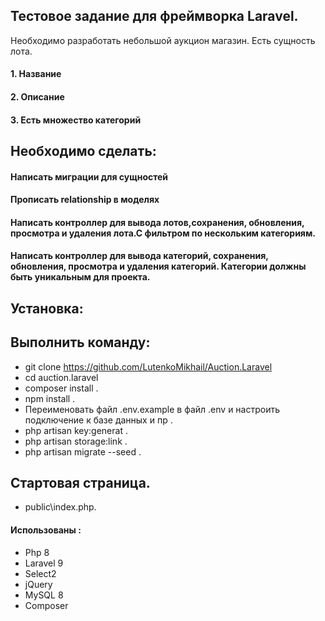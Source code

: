 ##  Тестовое задание для фреймворка Laravel.
Необходимо разработать небольшой аукцион магазин.
Есть сущность лота.
####  1. Название
####  2. Описание
####  3. Есть множество категорий
##     Необходимо сделать:
####   Написать миграции для сущностей
####   Прописать relationship в моделях
####   Написать контроллер для вывода лотов,сохранения, обновления, просмотра и удаления лота.С фильтром по нескольким категориям.
####   Написать контроллер для вывода категорий, сохранения, обновления, просмотра и удаления категорий. Категории должны быть уникальным для проекта.


## Установка:

## Выполнить команду:
- git clone https://github.com/LutenkoMikhail/Auction.Laravel
- cd auction.laravel
- composer install .
- npm install .
- Переименовать файл .env.example в файл .env и настроить подключение к базе данных и пр .
- php artisan key:generat .
- php artisan storage:link .
- php artisan migrate --seed .

## Стартовая страница.
- public\index.php.

#### Использованы :
- Php 8
- Laravel 9
- Select2
- jQuery
- MySQL 8
- Composer
